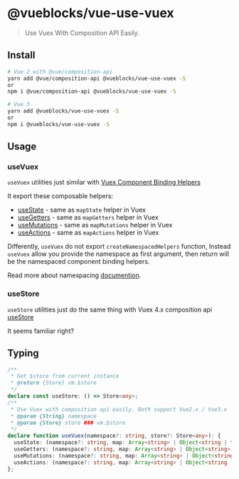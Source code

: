 # @vueblocks/vue-use-vuex

> Use Vuex With Composition API Easily.

## Install

```bash
# Vue 2 with @vue/composition-api
yarn add @vue/composition-api @vueblocks/vue-use-vuex -S
or
npm i @vue/composition-api @vueblocks/vue-use-vuex -S

# Vue 3
yarn add @vueblocks/vue-use-vuex -S
or
npm i @vueblocks/vue-use-vuex -S
```

## Usage

### useVuex

`useVuex` utilities just similar with [Vuex Component Binding Helpers](https://vuex.vuejs.org/api/#component-binding-helpers)

It export these composable helpers:

* [useState](./useState.md) - same as `mapState` helper in Vuex
* [useGetters](./useGetters.md) - same as `mapGetters` helper in Vuex
* [useMutations](./useMutations.md) - same as `mapMutations` helper in Vuex
* [useActions](./useActions.md) - same as `mapActions` helper in Vuex

Differently, `useVuex` do not export `createNamespacedHelpers` function, Instead `useVuex` allow you provide
the namespace as first argument, then return will be the namespaced component binding helpers.

Read more about namespacing [documention](./namespacing.md).

### useStore

`useStore` utilities just do the same thing with Vuex 4.x composition api [useStore](https://next.vuex.vuejs.org/guide/composition-api.html)

It seems familiar right?

## Typing

```ts
/**
 * Get $store from current instance
 * @return {Store} vm.$store
 */
declare const useStore: () => Store<any>;
/**
 * Use Vuex with composition api easily. Both support Vue2.x / Vue3.x
 * @param {String} namespace
 * @param {Store} store ### vm.$store
 */
declare function useVuex(namespace?: string, store?: Store<any>): {
  useState: (namespace?: string, map: Array<string> | Object<string | function>) => Object<ComputedRef>
  useGetters: (namespace?: string, map: Array<string> | Object<string>) => Object<ComputedRef>
  useMutations: (namespace?: string, map: Array<string> | Object<string | function>) => Object
  useActions: (namespace?: string, map: Array<string> | Object<string | function>) => Object
};
```

